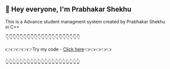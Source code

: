 ## 👋 Hey everyone, I'm Prabhakar Shekhu

This is a Advance student managment system created by Prabhakar Shekhu in C++

👇👇👇👇👇👇👇👇👇👇👇👇👇👇👇👇👇👇👇👇👇

👉👉👉👉👉Try my code - [Click here](https://onlinegdb.com/Wxc6OStIH/)👈👈👈👈👈

👆👆👆👆👆👆👆👆👆👆👆👆👆👆👆👆👆👆👆👆👆
